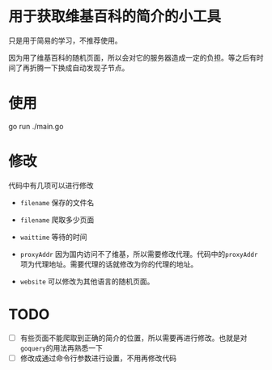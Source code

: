 # 用于获取维基百科的简介的小工具
只是用于简易的学习，不推荐使用。

因为用了维基百科的随机页面，所以会对它的服务器造成一定的负担。等之后有时间了再折腾一下换成自动发现子节点。

# 使用
go run ./main.go

# 修改
代码中有几项可以进行修改
- `filename`
保存的文件名

- `filename`
爬取多少页面

- `waittime`
等待的时间

- `proxyAddr`
因为国内访问不了维基，所以需要修改代理。代码中的`proxyAddr`项为代理地址。需要代理的话就修改为你的代理的地址。

- `website`
可以修改为其他语言的随机页面。

# TODO
- [ ] 有些页面不能爬取到正确的简介的位置，所以需要再进行修改。也就是对`goquery`的用法再熟悉一下
- [ ] 修改成通过命令行参数进行设置，不用再修改代码
